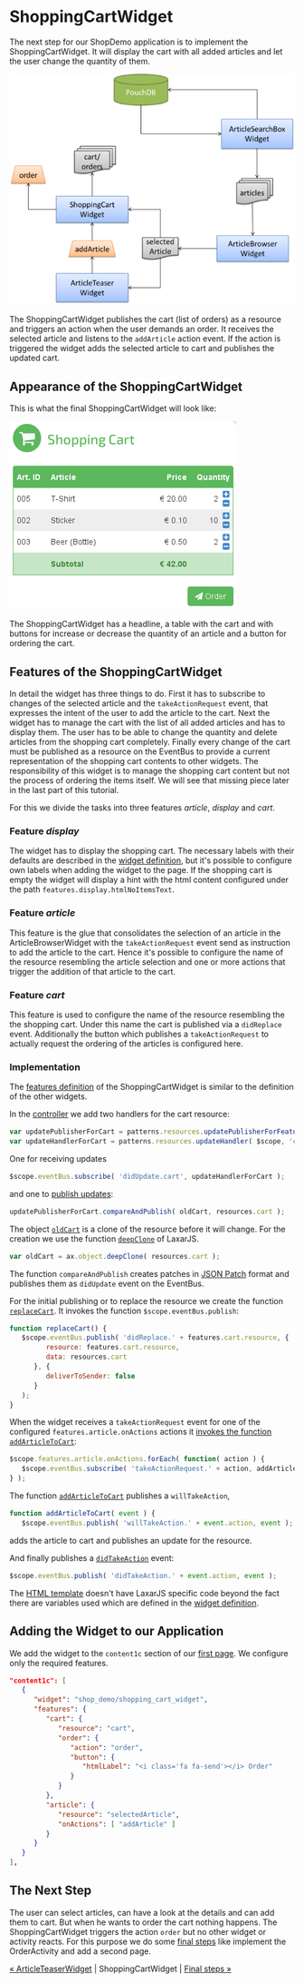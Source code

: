 # ShoppingCartWidget
The next step for our ShopDemo application is to implement the ShoppingCartWidget.
It will display the cart with all added articles and let the user change the quantity of them.


![Step 7](img/step7.png)

The ShoppingCartWidget publishes the cart (list of orders) as a resource and triggers an action when the user demands an order.
It receives the selected article and listens to the `addArticle` action event.
If the action is triggered the widget adds the selected article to cart and publishes the updated cart.

## Appearance of the ShoppingCartWidget
This is what the final ShoppingCartWidget will look like:

![ShoppingCartWidget](img/shopping_cart_widget.png)

The ShoppingCartWidget has a headline, a table with the cart and with buttons for increase or decrease the quantity of an article and a button for ordering the cart.

## Features of the ShoppingCartWidget
In detail the widget has three things to do.
First it has to subscribe to changes of the selected article and the `takeActionRequest` event, that expresses the intent of the user to add the article to the cart.
Next the widget has to manage the cart with the list of all added articles and has to display them.
The user has to be able to change the quantity and delete articles from the shopping cart completely.
Finally every change of the cart must be published as a resource on the EventBus to provide a current representation of the shopping cart contents to other widgets.
The responsibility of this widget is to manage the shopping cart content but not the process of ordering the items itself.
We will see that missing piece later in the last part of this tutorial.

For this we divide the tasks into three features *article*, *display* and *cart*.

### Feature  *display*
The widget has to display the shopping cart.
The necessary labels with their defaults are described in the [widget definition](../../includes/widgets/shop_demo/shopping_cart_widget/widget.json), but it's possible to configure own labels when adding the widget to the page.
If the shopping cart is empty the widget will display a hint with the html content configured under the path `features.display.htmlNoItemsText`.

### Feature *article*
This feature is the glue that consolidates the selection of an article in the ArticleBrowserWidget with the `takeActionRequest` event send as instruction to add the article to the cart.
Hence it's possible to configure the name of the resource resembling the article selection and one or more actions that trigger the addition of that article to the cart.

### Feature *cart*
This feature is used to configure the name of the resource resembling the the shopping cart.
Under this name the cart is published via a `didReplace` event.
Additionally the button which publishes a `takeActionRequest` to actually request the ordering of the articles is configured here.

### Implementation

The [features definition](../../includes/widgets/shop_demo/shopping_cart_widget/widget.json) of the ShoppingCartWidget is similar to the definition of the other widgets.

In the [controller](../../includes/widgets/shop_demo/shopping_cart_widget/shopping_cart_widget.js#L35) we add two handlers for the cart resource:

```javascript
var updatePublisherForCart = patterns.resources.updatePublisherForFeature( $scope, 'cart' );
var updateHandlerForCart = patterns.resources.updateHandler( $scope, 'cart' );
```

One for receiving updates

```javascript
$scope.eventBus.subscribe( 'didUpdate.cart', updateHandlerForCart );
```

and one to [publish updates](../../includes/widgets/shop_demo/shopping_cart_widget/shopping_cart_widget.js#L64):

```javascript
updatePublisherForCart.compareAndPublish( oldCart, resources.cart );
```

The object [`oldCart`](../../includes/widgets/shop_demo/shopping_cart_widget/shopping_cart_widget.js#L61) is a clone of the resource before it will change. For the creation we use the function [`deepClone`](https://github.com/LaxarJS/laxar/blob/master/docs/api/lib/utilities/object.md#deepclone-obj-) of LaxarJS.
```javascript
var oldCart = ax.object.deepClone( resources.cart );
```

The function `compareAndPublish` creates patches in [JSON Patch](http://tools.ietf.org/html/rfc6902) format and publishes them as `didUpdate` event on the EventBus.

For the initial publishing or to replace the resource we create the function [`replaceCart`](../../includes/widgets/shop_demo/shopping_cart_widget/shopping_cart_widget.js#L135).
It invokes the function `$scope.eventBus.publish`:

```javascript
function replaceCart() {
   $scope.eventBus.publish( 'didReplace.' + features.cart.resource, {
         resource: features.cart.resource,
         data: resources.cart
      }, {
         deliverToSender: false
      }
   );
}
```

When the widget receives a `takeActionRequest` event for one of the configured `features.article.onActions` actions it [invokes the function `addArticleToCart`](../../includes/widgets/shop_demo/shopping_cart_widget/shopping_cart_widget.js#L42):
```javascript
$scope.features.article.onActions.forEach( function( action ) {
   $scope.eventBus.subscribe( 'takeActionRequest.' + action, addArticleToCart );
} );
```

The function [`addArticleToCart`](../../includes/widgets/shop_demo/shopping_cart_widget/shopping_cart_widget.js#L99) publishes a `willTakeAction`,
```javascript
function addArticleToCart( event ) {
   $scope.eventBus.publish( 'willTakeAction.' + event.action, event );
```
adds the article to cart and publishes an update for the resource.

And finally publishes a [`didTakeAction`](../../includes/widgets/shop_demo/shopping_cart_widget/shopping_cart_widget.js#L119) event:
```javascript
$scope.eventBus.publish( 'didTakeAction.' + event.action, event );
```

The [HTML template](../../includes/widgets/shop_demo/shopping_cart_widget/default.theme/shopping_cart_widget.html) doesn't have LaxarJS specific code beyond the fact there are variables used which are defined in the [widget definition](../../includes/widgets/shop_demo/shopping_cart_widget/widget.json).


## Adding the Widget to our Application
We add the widget to the `content1c` section of our [first page](../../application/pages/shop_demo.json#L77).
We configure only the required features.


```json
"content1c": [
   {
      "widget": "shop_demo/shopping_cart_widget",
      "features": {
         "cart": {
            "resource": "cart",
            "order": {
               "action": "order",
               "button": {
                  "htmlLabel": "<i class='fa fa-send'></i> Order"
               }
            }
         },
         "article": {
            "resource": "selectedArticle",
            "onActions": [ "addArticle" ]
         }
      }
   }
],
```

## The Next Step
The user can select articles, can have a look at the details and can add them to cart.
But when he wants to order the cart nothing happens.
The ShoppingCartWidget triggers the action `order` but no other widget or activity reacts.
For this purpose we do some [final steps](08_final_steps.md) like implement the OrderActivity and add a second page.


[« ArticleTeaserWidget](06_article_teaser_widget.md)  | ShoppingCartWidget | [Final steps »](08_final_steps.md)
